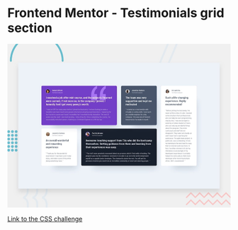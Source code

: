 # Frontend Mentor - Testimonials grid section

![Design preview for the Testimonials grid section coding challenge](./design/desktop-preview.jpg)

[Link to the CSS challenge](https://kavin5kumar.github.io/CSS-Practice-card/)
